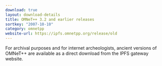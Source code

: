 ```yaml
---
download: true
layout: download-details
title: OMNeT++ 3.2 and earlier releases
sortkey: "2007-10-10"
category: omnetpp
website-url: https://ipfs.omnetpp.org/release/old
---
```


For archival purposes and for internet archeologists, ancient versions of
OMNeT++ are available as a direct download from the IPFS gateway website.
